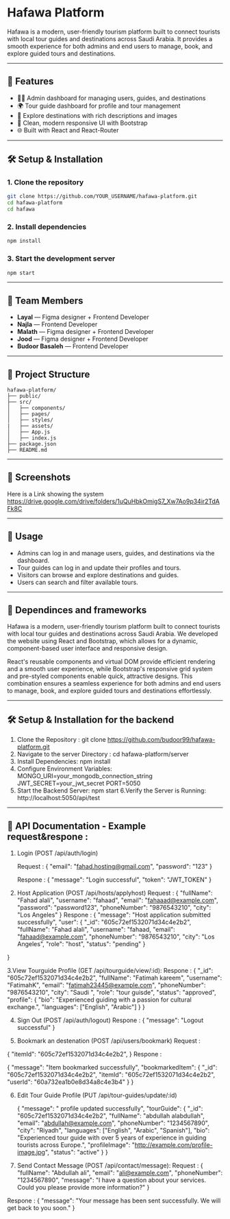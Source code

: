 ﻿# Hafawa Platform

Hafawa is a modern, user-friendly tourism platform built to connect tourists with local tour guides and destinations across Saudi Arabia. It provides a smooth experience for both admins and end users to manage, book, and explore guided tours and destinations.

---

## 🚀 Features

- 🧑‍💼 Admin dashboard for managing users, guides, and destinations
- 🌍 Tour guide dashboard for profile and tour management
- 🧭 Explore destinations with rich descriptions and images
- 🎨 Clean, modern responsive UI with Bootstrap
- 🌐 Built with React and React-Router

---

## 🛠️ Setup & Installation

### 1. Clone the repository

```bash
git clone https://github.com/YOUR_USERNAME/hafawa-platform.git
cd hafawa-platform
cd hafawa
```

### 2. Install dependencies

```bash
npm install
```

### 3. Start the development server

```bash
npm start
```

---

## 👥 Team Members

- **Layal** — Figma designer + Frontend Developer
- **Najla** — Frontend Developer
- **Malath** — Figma designer + Frontend Developer
- **Jood** — Figma designer + Frontend Developer
- **Budoor Basaleh** — Frontend Developer

---

## 📁 Project Structure

```
hafawa-platform/
├── public/
├── src/
│   ├── components/
│   ├── pages/
│   ├── styles/
|   ├── assets/
│   ├── App.js
│   ├── index.js
├── package.json
├── README.md
```

---

## 📸 Screenshots

Here is a Link showing the system
https://drive.google.com/drive/folders/1uQuHbkOmigS7_Xw7Ao9p34ir2TdAFk8C

---

## 💬 Usage

- Admins can log in and manage users, guides, and destinations via the dashboard.
- Tour guides can log in and update their profiles and tours.
- Visitors can browse and explore destinations and guides.
- Users can search and filter available tours.

---

## 💬 Dependinces and frameworks

Hafawa is a modern, user-friendly tourism platform built to connect tourists with local tour guides and destinations across Saudi Arabia. We developed the website using React and Bootstrap, which allows for a dynamic, component-based user interface and responsive design.

React's reusable components and virtual DOM provide efficient rendering and a smooth user experience, while Bootstrap's responsive grid system and pre-styled components enable quick, attractive designs. This combination ensures a seamless experience for both admins and end users to manage, book, and explore guided tours and destinations effortlessly.


---
## 🛠️ Setup & Installation for the backend 

 1. Clone the Repository :
    git clone https://github.com/budoor99/hafawa-platform.git
2. Navigate to the server Directory :
   cd hafawa-platform/server
3. Install Dependencies:
   npm install
4. Configure Environment Variables:
   MONGO_URI=your_mongodb_connection_string
   JWT_SECRET=your_jwt_secret
   PORT=5050
5. Start the Backend Server:
   npm start
6.Verify the Server is Running:
   http://localhost:5050/api/test



---
## 📁 API Documentation - Example request&respone :

1. Login (POST /api/auth/login)

   Request :
   {
  "email": "fahad.hosting@gmail.com",
  "password": "123"
}

   Respone :
   {
  "message": "Login successful",
  "token": "JWT_TOKEN"
}


2. Host Application (POST /api/hosts/applyhost)
   Request :
   {
  "fullName": "Fahad alali",
  "username": "fahaad",
  "email": "fahaaad@example.com",
  "password": "password123",
  "phoneNumber": "9876543210",
  "city": "Los Angeles"
}
   Respone :
 {
  "message": "Host application submitted successfully",
  "user": {
    "_id": "605c72ef1532071d34c4e2b2",
    "fullName": "Fahad alali",
    "username": "fahaad,
    "email": "fahaad@example.com",
    "phoneNumber": "9876543210",
    "city": "Los Angeles",
    "role": "host",
    "status": "pending"
     }

  }

  3.View Tourguide Profile (GET /api/tourguide/view/:id):
      Respone :
    {
   "_id": "605c72ef1532071d34c4e2b2",
  "fullName": "Fatimah kareem",
  "username": "FatimahK",
  "email": "fatimah23445@example.com",
  "phoneNumber": "9876543210",
  "city": "Saudi ",
  "role": "tour guisde",
  "status": "approved",
  "profile": {
    "bio": "Experienced guiding with a passion for cultural exchange.",
    "languages": ["English", "Arabic"]
  }
}

4. Sign Out (POST /api/auth/logout)
   Respone : {
  "message": "Logout successful"
}


5. Bookmark an destenation (POST /api/users/bookmark)
   Request :

{
  "itemId": "605c72ef1532071d34c4e2b2",
}
Respone : 

{
  "message": "Item bookmarked successfully",
  "bookmarkedItem": {
    "_id": "605c72ef1532071d34c4e2b2",
    "itemId": "605c72ef1532071d34c4e2b2",
    "userId": "60a732ea1b0e8d34a8c4e3b4"
  }
}


6. Edit Tour Guide Profile (PUT /api/tour-guides/update/:id)
   
   {
  "message": " profile updated successfully",
  "tourGuide": {
    "_id": "605c72ef1532071d34c4e2b2",
    "fullName": "abdullah alabdullah",
    "email": "abdullah@example.com",
    "phoneNumber": "1234567890",
    "city": "Riyadh",
    "languages": ["English", "Arabic", "Spanish"],
    "bio": "Experienced tour guide with over 5 years of experience in guiding tourists across Europe.",
    "profileImage": "http://example.com/profile-image.jpg",
    "status": "active"
  }
}

7. Send Contact Message (POST /api/contact/message):
   Request :
   {
  "fullName": "Abdullah ali",
  "email": "ali@example.com",
  "phoneNumber": "1234567890",
  "message": "I have a question about your services. Could you please provide more information?"
}

Respone :
{
  "message": "Your message has been sent successfully. We will get back to you soon."
}










  



   




    

